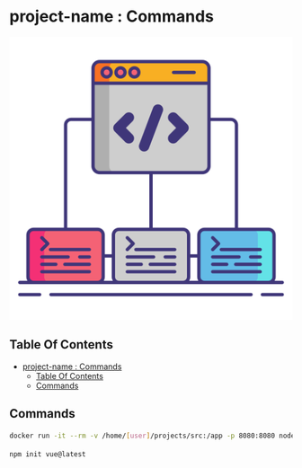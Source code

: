 # project-name : Commands

![Icon](../icon.png)

## Table Of Contents

- [project-name : Commands](#project-name--commands)
  - [Table Of Contents](#table-of-contents)
  - [Commands](#commands)

## Commands

```bash
docker run -it --rm -v /home/[user]/projects/src:/app -p 8080:8080 node:16.13-bullseye-slim bash

npm init vue@latest

```
